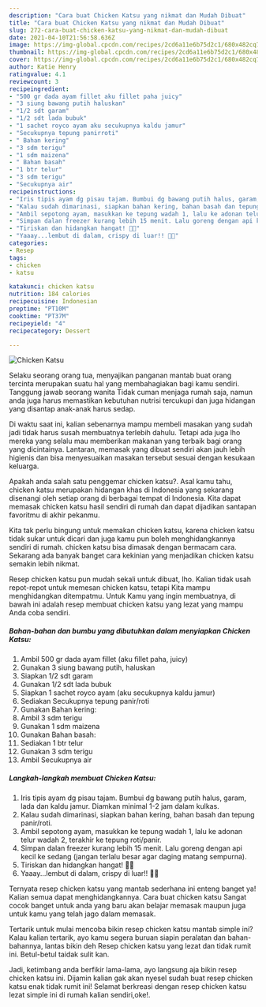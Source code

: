 ```yaml
---
description: "Cara buat Chicken Katsu yang nikmat dan Mudah Dibuat"
title: "Cara buat Chicken Katsu yang nikmat dan Mudah Dibuat"
slug: 272-cara-buat-chicken-katsu-yang-nikmat-dan-mudah-dibuat
date: 2021-04-10T21:56:58.636Z
image: https://img-global.cpcdn.com/recipes/2cd6a11e6b75d2c1/680x482cq70/chicken-katsu-foto-resep-utama.jpg
thumbnail: https://img-global.cpcdn.com/recipes/2cd6a11e6b75d2c1/680x482cq70/chicken-katsu-foto-resep-utama.jpg
cover: https://img-global.cpcdn.com/recipes/2cd6a11e6b75d2c1/680x482cq70/chicken-katsu-foto-resep-utama.jpg
author: Katie Henry
ratingvalue: 4.1
reviewcount: 3
recipeingredient:
- "500 gr dada ayam fillet aku fillet paha juicy"
- "3 siung bawang putih haluskan"
- "1/2 sdt garam"
- "1/2 sdt lada bubuk"
- "1 sachet royco ayam aku secukupnya kaldu jamur"
- "Secukupnya tepung panirroti"
- " Bahan kering"
- "3 sdm terigu"
- "1 sdm maizena"
- " Bahan basah"
- "1 btr telur"
- "3 sdm terigu"
- "Secukupnya air"
recipeinstructions:
- "Iris tipis ayam dg pisau tajam. Bumbui dg bawang putih halus, garam, lada dan kaldu jamur. Diamkan minimal 1-2 jam dalam kulkas."
- "Kalau sudah dimarinasi, siapkan bahan kering, bahan basah dan tepung panir/roti."
- "Ambil sepotong ayam, masukkan ke tepung wadah 1, lalu ke adonan telur wadah 2, terakhir ke tepung roti/panir."
- "Simpan dalan freezer kurang lebih 15 menit. Lalu goreng dengan api kecil ke sedang (jangan terlalu besar agar daging matang sempurna)."
- "Tiriskan dan hidangkan hangat! 🧡🧡"
- "Yaaay...lembut di dalam, crispy di luar!! 🧡🧡"
categories:
- Resep
tags:
- chicken
- katsu

katakunci: chicken katsu 
nutrition: 184 calories
recipecuisine: Indonesian
preptime: "PT10M"
cooktime: "PT37M"
recipeyield: "4"
recipecategory: Dessert

---
```



![Chicken Katsu](https://img-global.cpcdn.com/recipes/2cd6a11e6b75d2c1/680x482cq70/chicken-katsu-foto-resep-utama.jpg)

Selaku seorang orang tua, menyajikan panganan mantab buat orang tercinta merupakan suatu hal yang membahagiakan bagi kamu sendiri. Tanggung jawab seorang  wanita Tidak cuman menjaga rumah saja, namun anda juga harus memastikan kebutuhan nutrisi tercukupi dan juga hidangan yang disantap anak-anak harus sedap.

Di waktu  saat ini, kalian sebenarnya mampu membeli masakan yang sudah jadi tidak harus susah membuatnya terlebih dahulu. Tetapi ada juga lho mereka yang selalu mau memberikan makanan yang terbaik bagi orang yang dicintainya. Lantaran, memasak yang dibuat sendiri akan jauh lebih higienis dan bisa menyesuaikan masakan tersebut sesuai dengan kesukaan keluarga. 



Apakah anda salah satu penggemar chicken katsu?. Asal kamu tahu, chicken katsu merupakan hidangan khas di Indonesia yang sekarang disenangi oleh setiap orang di berbagai tempat di Indonesia. Kita dapat memasak chicken katsu hasil sendiri di rumah dan dapat dijadikan santapan favoritmu di akhir pekanmu.

Kita tak perlu bingung untuk memakan chicken katsu, karena chicken katsu tidak sukar untuk dicari dan juga kamu pun boleh menghidangkannya sendiri di rumah. chicken katsu bisa dimasak dengan bermacam cara. Sekarang ada banyak banget cara kekinian yang menjadikan chicken katsu semakin lebih nikmat.

Resep chicken katsu pun mudah sekali untuk dibuat, lho. Kalian tidak usah repot-repot untuk memesan chicken katsu, tetapi Kita mampu menghidangkan ditempatmu. Untuk Kamu yang ingin membuatnya, di bawah ini adalah resep membuat chicken katsu yang lezat yang mampu Anda coba sendiri.

<!--inarticleads1-->

##### Bahan-bahan dan bumbu yang dibutuhkan dalam menyiapkan Chicken Katsu:

1. Ambil 500 gr dada ayam fillet (aku fillet paha, juicy)
1. Gunakan 3 siung bawang putih, haluskan
1. Siapkan 1/2 sdt garam
1. Gunakan 1/2 sdt lada bubuk
1. Siapkan 1 sachet royco ayam (aku secukupnya kaldu jamur)
1. Sediakan Secukupnya tepung panir/roti
1. Gunakan  Bahan kering:
1. Ambil 3 sdm terigu
1. Gunakan 1 sdm maizena
1. Gunakan  Bahan basah:
1. Sediakan 1 btr telur
1. Gunakan 3 sdm terigu
1. Ambil Secukupnya air




<!--inarticleads2-->

##### Langkah-langkah membuat Chicken Katsu:

1. Iris tipis ayam dg pisau tajam. Bumbui dg bawang putih halus, garam, lada dan kaldu jamur. Diamkan minimal 1-2 jam dalam kulkas.
1. Kalau sudah dimarinasi, siapkan bahan kering, bahan basah dan tepung panir/roti.
1. Ambil sepotong ayam, masukkan ke tepung wadah 1, lalu ke adonan telur wadah 2, terakhir ke tepung roti/panir.
1. Simpan dalan freezer kurang lebih 15 menit. Lalu goreng dengan api kecil ke sedang (jangan terlalu besar agar daging matang sempurna).
1. Tiriskan dan hidangkan hangat! 🧡🧡
1. Yaaay...lembut di dalam, crispy di luar!! 🧡🧡




Ternyata resep chicken katsu yang mantab sederhana ini enteng banget ya! Kalian semua dapat menghidangkannya. Cara buat chicken katsu Sangat cocok banget untuk anda yang baru akan belajar memasak maupun juga untuk kamu yang telah jago dalam memasak.

Tertarik untuk mulai mencoba bikin resep chicken katsu mantab simple ini? Kalau kalian tertarik, ayo kamu segera buruan siapin peralatan dan bahan-bahannya, lantas bikin deh Resep chicken katsu yang lezat dan tidak rumit ini. Betul-betul taidak sulit kan. 

Jadi, ketimbang anda berfikir lama-lama, ayo langsung aja bikin resep chicken katsu ini. Dijamin kalian gak akan nyesel sudah buat resep chicken katsu enak tidak rumit ini! Selamat berkreasi dengan resep chicken katsu lezat simple ini di rumah kalian sendiri,oke!.

